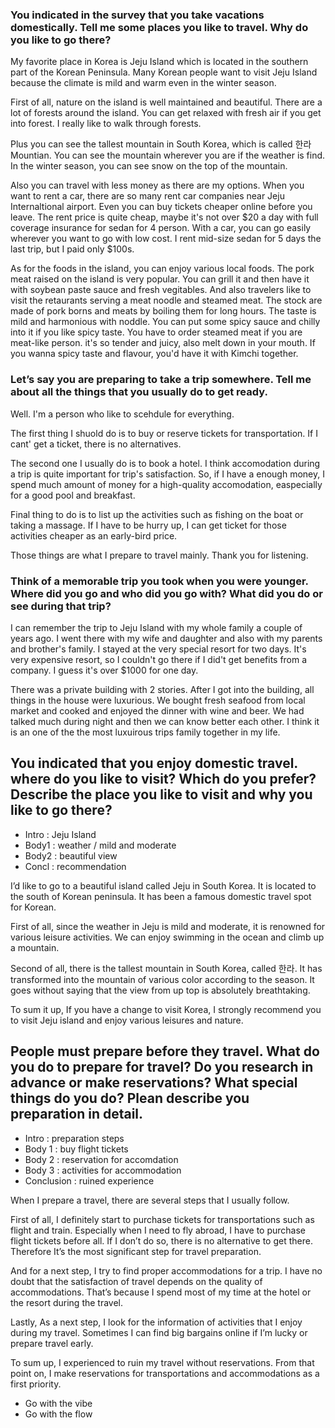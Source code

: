 ### You indicated in the survey that you take vacations domestically. Tell me some places you like to travel. Why do you like to go there?

My favorite place in Korea is Jeju Island which is located in the southern part of the Korean Peninsula. Many Korean people want to visit Jeju Island because the climate is mild and warm even in the winter season. 

First of all, nature on the island is well maintained and beautiful. There are a lot of forests around the island. You can get relaxed with fresh air if you get into forest. I really like to walk through forests.

Plus you can see the tallest mountain in South Korea, which is called 한라 Mountian. You can see the mountain wherever you are if the weather is find. In the winter season, you can see snow on the top of the mountain.

Also you can travel with less money as there are my options. When you want to rent a car, there are so many rent car companies near Jeju Internaltional airport. Even you can buy tickets cheaper online before you leave. The rent price is quite cheap, maybe it's not over $20 a day with full coverage insurance for sedan for 4 person. With a car, you can go easily wherever you want to go with low cost. I rent mid-size sedan for 5 days the last trip, but I paid only $100s.

As for the foods in the island, you can enjoy various local foods. The pork meat raised on the island is very popular. You can grill it and then have it with soybean paste sauce and fresh vegitables. And also travelers like to visit the retaurants serving a meat noodle and steamed meat. The stock are made of pork borns and meats by boiling them for long hours. The taste is mild and harmonious with noddle. You can put some spicy sauce and chilly into it if you like spicy taste. You have to order  steamed meat if you are meat-like person. it's so tender and juicy, also melt down in your mouth. If you wanna spicy taste and flavour, you'd have it with Kimchi together.


### Let’s say you are preparing to take a trip somewhere. Tell me about all the things that you usually do to get ready.

Well. I'm a person who like to scehdule for everything.

The first thing I shuold do is to buy or reserve tickets for transportation. If I cant' get a ticket, there is no alternatives. 

The second one I usually do is to book a hotel. I think accomodation during a trip is quite important for trip's satisfaction. So, if I have a enough money, I spend much amount of money for a high-quality accomodation, easpecially for a good pool and breakfast.

Final thing to do is to list up the activities such as fishing on the boat or taking a massage. If I have to be hurry up, I can get ticket for those activities cheaper as an early-bird price.

Those things are what I prepare to travel mainly. Thank you for listening.

### Think of a memorable trip you took when you were younger. Where did you go and who did you go with? What did you do or see during that trip?

I can remember the trip to Jeju Island with my whole family a couple of years ago. I went there with my wife and daughter and also with my parents and brother's family. I stayed at the very special resort for two days. It's very expensive resort, so I couldn't go there if I did't get benefits from a company. I guess it's over $1000 for one day.

There was a private building with 2 stories. After I got into the building, all things in the house were luxurious. We bought fresh seafood from local market and cooked and enjoyed the dinner with wine and beer. We had talked much during night and then we can know better each other. I think it is an one of the the most luxuirous trips family together in my life.

##  You indicated that you enjoy domestic travel. where do you like to visit? Which do you prefer? Describe the place you like to visit and why you like to go there?

- Intro : Jeju Island
- Body1 : weather / mild and moderate
- Body2 : beautiful view 
- Concl : recommendation

I’d like to go to a beautiful island called Jeju in South Korea. It is located to the south of Korean peninsula. It has been a famous domestic travel spot for Korean. 

First of all, since the weather in Jeju is mild and moderate, it is renowned for various leisure activities. We can enjoy swimming in the ocean and climb up a mountain.

Second of all, there is the tallest mountain in South Korea, called 한라. It has transformed into the mountain of various color according to the season. It goes without saying that the view from up top is absolutely breathtaking.

To sum it up, If you have a change to visit Korea, I strongly recommend you to visit Jeju island and enjoy various leisures and nature.

## People must prepare before they travel. What do you do to prepare for travel? Do you research in advance or make reservations? What special things do you do? Plean describe you preparation in detail.

- Intro : preparation steps 
- Body 1 : buy flight tickets
- Body 2 : reservation for accomdation
- Body 3 : activities for accommodation
- Conclusion : ruined experience

When I prepare a travel, there are several steps that I usually follow. 

First of all, I definitely start to purchase tickets for transportations such as flight and train. Especially when I need to fly abroad, I have to purchase flight tickets before all. If I don’t do so, there is no alternative to get there. Therefore It’s the most significant step for travel preparation. 

And for a next step, I try to find proper accommodations for a trip. I have no doubt that the satisfaction of travel depends on the quality of accommodations. That’s because I spend most of my time at the hotel or the resort during the travel.

Lastly,  As a next step, I look for the information of activities that I enjoy during my travel. Sometimes I can find big bargains online if I’m lucky or prepare travel early.

To sum up, I experienced to ruin my travel without reservations. From that point on, I make reservations for transportations and accommodations as a first priority.


- Go with the vibe
- Go with the flow

 


